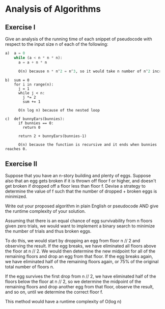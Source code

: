 # Analysis of Algorithms

## Exercise I

Give an analysis of the running time of each snippet of
pseudocode with respect to the input size n of each of the following:

```python
a)  a = 0
    while (a < n * n * n):
      a = a + n * n

      O(n) because n * n^2 = n^3, so it would take n number of n^2 increments to reach n^3
```


```
b)  sum = 0
    for i in range(n):
      j = 1
      while j < n:
        j *= 2
        sum += 1

      O(n log n) because of the nested loop
```

```
c)  def bunnyEars(bunnies):
      if bunnies == 0:
        return 0

      return 2 + bunnyEars(bunnies-1)

      O(n) because the function is recursive and it ends when bunnies reaches 0.
```

## Exercise II

Suppose that you have an n-story building and plenty of eggs. Suppose also that an egg gets broken if it is thrown off floor f or higher, and doesn't get broken if dropped off a floor less than floor f. Devise a strategy to determine the value of f such that the number of dropped + broken eggs is minimized.

Write out your proposed algorithm in plain English or pseudocode AND give the runtime complexity of your solution.

Assuming that there is an equal chance of egg survivability from n floors given zero trials, we would want to implement a binary search to minimize the number of trials and thus broken eggs.

To do this, we would start by dropping an egg from floor n // 2 and observing the result.  If the egg breaks, we have eliminated all floors above the floor at n // 2.  We would then determine the new midpoint for all of the remaining floors and drop an egg from that floor.  If the egg breaks again, we have eliminated half of the remaining floors again, or 75% of the original total number of floors n.  

If the egg survives the first drop from n // 2, we have eliminated half of the floors below the floor at n // 2, so we determine the midpoint of the remaining floors and drop another egg from that floor, observe the result, and so on, until we determine the correct floor f.

This method would have a runtime complexity of O(log n)

